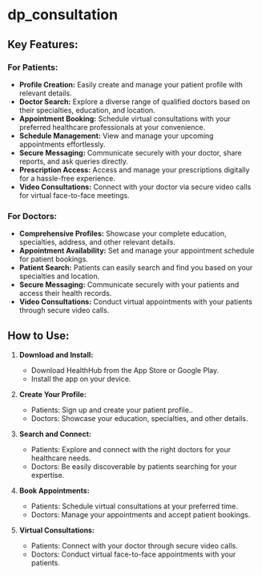 # dp_consultation

## Key Features:

### For Patients:
- **Profile Creation:** Easily create and manage your patient profile with relevant details.
- **Doctor Search:** Explore a diverse range of qualified doctors based on their specialties, education, and location.
- **Appointment Booking:** Schedule virtual consultations with your preferred healthcare professionals at your convenience.
- **Schedule Management:** View and manage your upcoming appointments effortlessly.
- **Secure Messaging:** Communicate securely with your doctor, share reports, and ask queries directly.
- **Prescription Access:** Access and manage your prescriptions digitally for a hassle-free experience.
- **Video Consultations:** Connect with your doctor via secure video calls for virtual face-to-face meetings.

### For Doctors:
- **Comprehensive Profiles:** Showcase your complete education, specialties, address, and other relevant details.
- **Appointment Availability:** Set and manage your appointment schedule for patient bookings.
- **Patient Search:** Patients can easily search and find you based on your specialties and location.
- **Secure Messaging:** Communicate securely with your patients and access their health records.
- **Video Consultations:** Conduct virtual appointments with your patients through secure video calls.

## How to Use:

1. **Download and Install:**
   - Download HealthHub from the App Store or Google Play.
   - Install the app on your device.

2. **Create Your Profile:**
   - Patients: Sign up and create your patient profile..
   - Doctors: Showcase your education, specialties, and other details.

3. **Search and Connect:**
   - Patients: Explore and connect with the right doctors for your healthcare needs.
   - Doctors: Be easily discoverable by patients searching for your expertise.

4. **Book Appointments:**
   - Patients: Schedule virtual consultations at your preferred time.
   - Doctors: Manage your appointments and accept patient bookings.

5. **Virtual Consultations:**
   - Patients: Connect with your doctor through secure video calls.
   - Doctors: Conduct virtual face-to-face appointments with your patients.
